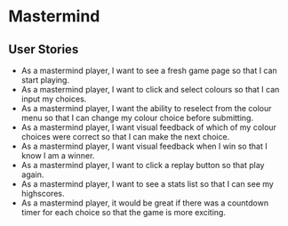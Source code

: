 <h1>Mastermind</h1>
<h2>User Stories</h2>
<p>
  <ul>
    <li>As a mastermind player, I want to see a fresh game page so that I can start playing.</li>
    <li>As a mastermind player, I want to click and select colours so that I can input my choices.</li>
    <li>As a mastermind player, I want the ability to reselect from the colour menu so that I can change my colour choice before submitting.</li>
    <li>As a mastermind player, I want visual feedback of which of my colour choices were correct so that I can make the next choice.</li>
    <li>As a mastermind player, I want visual feedback when I win so that I know I am a winner.</li>
    <li>As a mastermind player, I want to click a replay button so that play again. </li>
    <li>As a mastermind player, I want to see a stats list so that I can see my highscores.</li>
    <li>As a mastermind player, it would be great if there was a countdown timer for each choice so that the game is more exciting.</li>
  </ul>
</p>

<h2> </h2>
